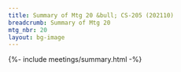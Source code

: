 ```yaml
---
title: Summary of Mtg 20 &bull; CS-205 (202110)
breadcrumb: Summary of Mtg 20
mtg_nbr: 20
layout: bg-image
---
```


{%- include meetings/summary.html -%}

